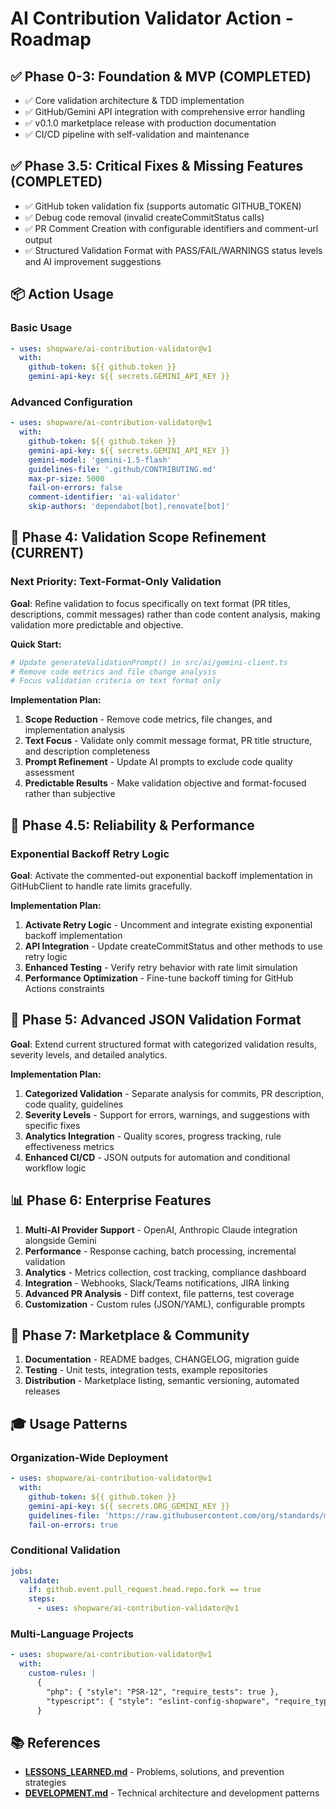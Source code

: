 # AI Contribution Validator Action - Roadmap

## ✅ Phase 0-3: Foundation & MVP (COMPLETED)

- ✅ Core validation architecture & TDD implementation
- ✅ GitHub/Gemini API integration with comprehensive error handling
- ✅ v0.1.0 marketplace release with production documentation
- ✅ CI/CD pipeline with self-validation and maintenance

## ✅ Phase 3.5: Critical Fixes & Missing Features (COMPLETED)

- ✅ GitHub token validation fix (supports automatic GITHUB_TOKEN)
- ✅ Debug code removal (invalid createCommitStatus calls)
- ✅ PR Comment Creation with configurable identifiers and comment-url output
- ✅ Structured Validation Format with PASS/FAIL/WARNINGS status levels and AI improvement
  suggestions

## 📦 Action Usage

### Basic Usage

```yaml
- uses: shopware/ai-contribution-validator@v1
  with:
    github-token: ${{ github.token }}
    gemini-api-key: ${{ secrets.GEMINI_API_KEY }}
```

### Advanced Configuration

```yaml
- uses: shopware/ai-contribution-validator@v1
  with:
    github-token: ${{ github.token }}
    gemini-api-key: ${{ secrets.GEMINI_API_KEY }}
    gemini-model: 'gemini-1.5-flash'
    guidelines-file: '.github/CONTRIBUTING.md'
    max-pr-size: 5000
    fail-on-errors: false
    comment-identifier: 'ai-validator'
    skip-authors: 'dependabot[bot],renovate[bot]'
```

## 🎯 Phase 4: Validation Scope Refinement (CURRENT)

### Next Priority: Text-Format-Only Validation

**Goal**: Refine validation to focus specifically on text format (PR titles, descriptions, commit
messages) rather than code content analysis, making validation more predictable and objective.

**Quick Start:**

```bash
# Update generateValidationPrompt() in src/ai/gemini-client.ts
# Remove code metrics and file change analysis
# Focus validation criteria on text format only
```

**Implementation Plan:**

1. **Scope Reduction** - Remove code metrics, file changes, and implementation analysis
2. **Text Focus** - Validate only commit message format, PR title structure, and description
   completeness
3. **Prompt Refinement** - Update AI prompts to exclude code quality assessment
4. **Predictable Results** - Make validation objective and format-focused rather than subjective

## 🎯 Phase 4.5: Reliability & Performance

### Exponential Backoff Retry Logic

**Goal**: Activate the commented-out exponential backoff implementation in GitHubClient to handle
rate limits gracefully.

**Implementation Plan:**

1. **Activate Retry Logic** - Uncomment and integrate existing exponential backoff implementation
2. **API Integration** - Update createCommitStatus and other methods to use retry logic
3. **Enhanced Testing** - Verify retry behavior with rate limit simulation
4. **Performance Optimization** - Fine-tune backoff timing for GitHub Actions constraints

## 🎯 Phase 5: Advanced JSON Validation Format

**Goal**: Extend current structured format with categorized validation results, severity levels, and
detailed analytics.

**Implementation Plan:**

1. **Categorized Validation** - Separate analysis for commits, PR description, code quality,
   guidelines
2. **Severity Levels** - Support for errors, warnings, and suggestions with specific fixes
3. **Analytics Integration** - Quality scores, progress tracking, rule effectiveness metrics
4. **Enhanced CI/CD** - JSON outputs for automation and conditional workflow logic

## 📊 Phase 6: Enterprise Features

1. **Multi-AI Provider Support** - OpenAI, Anthropic Claude integration alongside Gemini
2. **Performance** - Response caching, batch processing, incremental validation
3. **Analytics** - Metrics collection, cost tracking, compliance dashboard
4. **Integration** - Webhooks, Slack/Teams notifications, JIRA linking
5. **Advanced PR Analysis** - Diff context, file patterns, test coverage
6. **Customization** - Custom rules (JSON/YAML), configurable prompts

## 🔄 Phase 7: Marketplace & Community

1. **Documentation** - README badges, CHANGELOG, migration guide
2. **Testing** - Unit tests, integration tests, example repositories
3. **Distribution** - Marketplace listing, semantic versioning, automated releases

## 🎓 Usage Patterns

### Organization-Wide Deployment

```yaml
- uses: shopware/ai-contribution-validator@v1
  with:
    github-token: ${{ github.token }}
    gemini-api-key: ${{ secrets.ORG_GEMINI_KEY }}
    guidelines-file: 'https://raw.githubusercontent.com/org/standards/main/CONTRIBUTING.md'
    fail-on-errors: true
```

### Conditional Validation

```yaml
jobs:
  validate:
    if: github.event.pull_request.head.repo.fork == true
    steps:
      - uses: shopware/ai-contribution-validator@v1
```

### Multi-Language Projects

```yaml
- uses: shopware/ai-contribution-validator@v1
  with:
    custom-rules: |
      {
        "php": { "style": "PSR-12", "require_tests": true },
        "typescript": { "style": "eslint-config-shopware", "require_types": true }
      }
```

## 📚 References

- **[LESSONS_LEARNED.md](LESSONS_LEARNED.md)** - Problems, solutions, and prevention strategies
- **[DEVELOPMENT.md](../DEVELOPMENT.md)** - Technical architecture and development patterns
